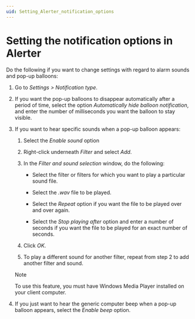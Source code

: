 ```yaml
---
uid: Setting_Alerter_notification_options
---
```


# Setting the notification options in Alerter

Do the following if you want to change settings with regard to alarm sounds and pop-up balloons:

1. Go to *Settings \> Notification type*.

1. If you want the pop-up balloons to disappear automatically after a period of time, select the option *Automatically hide balloon notification*, and enter the number of milliseconds you want the balloon to stay visible.

1. If you want to hear specific sounds when a pop-up balloon appears:

    1. Select the *Enable sound* option

    1. Right-click underneath *Filter* and select *Add*.

    1. In the *Filter and sound selection* window, do the following:

        - Select the filter or filters for which you want to play a particular sound file.

        - Select the *.wav* file to be played.

        - Select the *Repeat* option if you want the file to be played over and over again.

        - Select the *Stop playing after* option and enter a number of seconds if you want the file to be played for an exact number of seconds.

    1. Click *OK*.

    1. To play a different sound for another filter, repeat from step 2 to add another filter and sound.

    > [!NOTE]
    > To use this feature, you must have Windows Media Player installed on your client computer.

1. If you just want to hear the generic computer beep when a pop-up balloon appears, select the *Enable beep* option.
